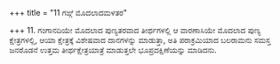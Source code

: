 +++
title = "11 ಗಙ್ಗೆ ಮೊದಲಾದಮಳತರ"

+++
11. ಗಂಗಾನದಿಯೇ ಮೊದಲಾದ ಪುಣ್ಯತರವಾದ ತೀರ್ಥಗಳಲ್ಲಿ ಆ ವಾರಣಾಸಿಯೇ ಮೊದಲಾದ ಪುಣ್ಯ ಕ್ಷೇತ್ರಗಳಲ್ಲಿ, ಆಯಾ ಕ್ಷೇತ್ರಕ್ಕೆ ವಿಶೇಷವಾದ ದಾನಗಳನ್ನು ಮಾಡುತ್ತಾ, ಅತಿ ಪರಾಕ್ರಮಿಯಾದ ಬಲರಾಮನು ಸಮಸ್ತ ಜನರೊಡನೆ ಉತ್ತಮ ತೀರ್ಥಕ್ಷೇತ್ರಯಾತ್ರೆ ಮಾಡುತ್ತಲೇ ಭೂಪ್ರದಕ್ಷಿಣೆಯನ್ನು ಮಾಡಿದನು.